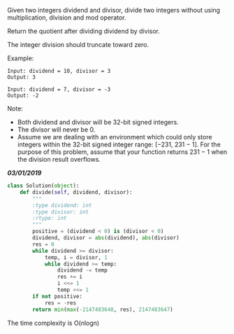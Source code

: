 Given two integers dividend and divisor, divide two integers without using multiplication, division and mod operator.

Return the quotient after dividing dividend by divisor.

The integer division should truncate toward zero.

Example:
```
Input: dividend = 10, divisor = 3
Output: 3
```

```
Input: dividend = 7, divisor = -3
Output: -2
```

Note:
- Both dividend and divisor will be 32-bit signed integers.
- The divisor will never be 0.
- Assume we are dealing with an environment which could only store integers 
within the 32-bit signed integer range: [−231,  231 − 1]. For the purpose of this problem, 
assume that your function returns 231 − 1 when the division result overflows.

***03/01/2019***
```python
class Solution(object):
    def divide(self, dividend, divisor):
        """
        :type dividend: int
        :type divisor: int
        :rtype: int
        """
        positive = (dividend < 0) is (divisor < 0)
        dividend, divisor = abs(dividend), abs(divisor)
        res = 0
        while dividend >= divisor:
            temp, i = divisor, 1
            while dividend >= temp:
                dividend -= temp
                res += i
                i <<= 1
                temp <<= 1
        if not positive:
            res = -res
        return min(max(-2147483648, res), 2147483647)
```
The time complexity is O(nlogn)
